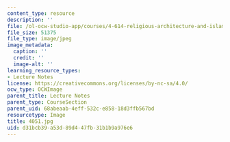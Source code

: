 ```yaml
---
content_type: resource
description: ''
file: /ol-ocw-studio-app/courses/4-614-religious-architecture-and-islamic-cultures-fall-2002/d31bcb39a53d89d447fb31b1b9a976e6_4051.jpg
file_size: 51375
file_type: image/jpeg
image_metadata:
  caption: ''
  credit: ''
  image-alt: ''
learning_resource_types:
- Lecture Notes
license: https://creativecommons.org/licenses/by-nc-sa/4.0/
ocw_type: OCWImage
parent_title: Lecture Notes
parent_type: CourseSection
parent_uid: 68abeaab-4eff-532c-e858-18d3ffb567bd
resourcetype: Image
title: 4051.jpg
uid: d31bcb39-a53d-89d4-47fb-31b1b9a976e6
---
```

